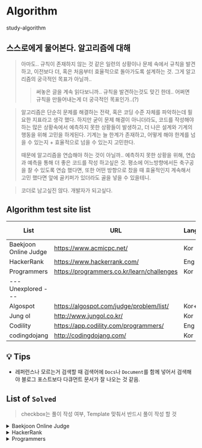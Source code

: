 # Algorithm
study-algorithm

## 스스로에게 물어본다. 알고리즘에 대해  
> 아마도.. 규칙이 존재하지 않는 것 같은 일련의 상황이나 문제 속에서 규칙을 발견하고, 이전보다 더, 혹은 처음부터 효율적으로 돌아가도록 설계하는 것.
> 그게 알고리즘의 궁극적인 목표가 아닐까..
>> 써놓은 글을 계속 읽다보니까.. 규칙을 발견하는것도 맞긴 한데.. 어쩌면 규칙을 만들어내는게 더 궁극적인 목표인가..(?)

> 알고리즘은 단순히 문제를 해결하는 전략, 혹은 코딩 수준 자체를 파악하는데 필요한 지표라고 생각 했다.
> 하지만 굳이 문제 해결이 아니더라도, 코드를 작성해야하는 많은 상황속에서 예측하지 못한 상황들이 발생하고, 더 나은 설계와 기계의 행동을 위해 고민을 하게된다.
> 기계는 늘 한계가 존재하고, 어떻게 해야 한계를 넘을 수 있는지 + 효율적으로 넘을 수 있는지 고민한다.
>
> 때문에 알고리즘을 연습해야 하는 것이 아닐까.. 예측하지 못한 상황을 위해, 연습과 예측을 통해 더 좋은 코드를 작성 하고싶은 것.
> 평소에 어느방향에서든 축구공을 찰 수 있도록 연습 했다면, 또한 어떤 방향으로 찼을 때 효율적인지 계속해서 고민 했다면 앞에 골키퍼가 있더라도 골을 넣을 수 있을테니.

> 코더로 남고싶진 않다. 개발자가 되고싶다.

## Algorithm test site list
| List                  | URL                                        | Language | Remarks(Notes) | My own                 |
| --------------------- | ------------------------------------------ | -------- | -------------- | ---------------------- |
| Baekjoon Online Judge | https://www.acmicpc.net/                   | Kor      |                | [Link][my_Baekjoon]    |
| HackerRank            | https://www.hackerrank.com/                | Eng      |                | [Link][my_Programmers] |
| Programmers           | https://programmers.co.kr/learn/challenges | Kor      |                |                        |
| --- Unexplored ---    |                                            |          |                |                        |
| Algospot              | https://algospot.com/judge/problem/list/   | Kor+Eng  |                | [Link][my_Algospot]    |
| Jung ol               | http://www.jungol.co.kr/                   | Kor      |                |                        |
| Codility              | https://app.codility.com/programmers/      | Eng      |                |                        |
| codingdojang          | http://codingdojang.com/                   | Kor      |                |                        |

## :bulb: Tips
- 레퍼런스나 모르는거 검색할 때 검색어에 `Docs`나 `Document`를 함께 넣어서 검색해야 블로그 포스트보다 다큐먼트 문서가 잘 나오는 것 같음.

## List of `Solved`
> checkbox는 풀이 작성 여부, Template 맞춰서 반드시 풀이 작성 할 것
<details>
<summary>Baekjoon Online Judge</summary>

- [01110 : 더하기 사이클](https://github.com/bin-e/algorithm/tree/master/baekjoon/01110)
- [01152 : 단어의 개수](https://github.com/bin-e/algorithm/tree/master/baekjoon/01152)
- [01157 : 단어 공부 (O)](https://github.com/bin-e/algorithm/tree/master/baekjoon/01157)
- [01546 : 평균](https://github.com/bin-e/algorithm/tree/master/baekjoon/01546)
- [02438 : 별 찍기 - 1](https://github.com/bin-e/algorithm/tree/master/baekjoon/02438)
- [02439 : 별 찍기 - 2](https://github.com/bin-e/algorithm/tree/master/baekjoon/02439)
- [02557 : Hello World](https://github.com/bin-e/algorithm/tree/master/baekjoon/02557)
- [02562 : 최댓값](https://github.com/bin-e/algorithm/tree/master/baekjoon/02562)
- [02577 : 숫자의 개수](https://github.com/bin-e/algorithm/tree/master/baekjoon/02577)
- [02675 : 문자열 반복](https://github.com/bin-e/algorithm/tree/master/baekjoon/02675)
- [02869 : 달팽이는 올라가고 싶다 (O)](https://github.com/bin-e/algorithm/tree/master/baekjoon/02869)
- [02908 : 상수](https://github.com/bin-e/algorithm/tree/master/baekjoon/02908)
- [02920 : 음계](https://github.com/bin-e/algorithm/tree/master/baekjoon/02920)
- [03052 : 나머지](https://github.com/bin-e/algorithm/tree/master/baekjoon/03052)
- [04153 : 직각삼각형](https://github.com/bin-e/algorithm/tree/master/baekjoon/04153)
- [04344 : 평균은 넘겠지](https://github.com/bin-e/algorithm/tree/master/baekjoon/04344)
- [07287 : 등록](https://github.com/bin-e/algorithm/tree/master/baekjoon/07287)
- [08958 : OX퀴즈](https://github.com/bin-e/algorithm/tree/master/baekjoon/08958)
- [10171 : 고양이](https://github.com/bin-e/algorithm/tree/master/baekjoon/10171)
- [10172 : 개](https://github.com/bin-e/algorithm/tree/master/baekjoon/10172)
- [10718 : We love kriii](https://github.com/bin-e/algorithm/tree/master/baekjoon/10718)
- [10809 : 알파벳 찾기](https://github.com/bin-e/algorithm/tree/master/baekjoon/10809)
- [10818 : 최소, 최대](https://github.com/bin-e/algorithm/tree/master/baekjoon/10818)
- [10871 : X보다 작은 수](https://github.com/bin-e/algorithm/tree/master/baekjoon/10871)
- [10951 : A+B - 4](https://github.com/bin-e/algorithm/tree/master/baekjoon/10951)
- [10952 : A+B - 5](https://github.com/bin-e/algorithm/tree/master/baekjoon/10952)
- [11654 : 아스키 코드](https://github.com/bin-e/algorithm/tree/master/baekjoon/11654)
- [11720 : 숫자의 합](https://github.com/bin-e/algorithm/tree/master/baekjoon/11720)
</details>

<details>
<summary>HackerRank</summary>

- `-`
</details>

<details>
<summary>Programmers</summary>

- [x] [12901 : 2016년](https://github.com/bin-e/algorithm/tree/master/programmers/challenges(courses-30)/12901)
- [x] [12903 : 가운데 글자 가져오기](https://github.com/bin-e/algorithm/tree/master/programmers/challenges(courses-30)/12903)
- [x] [12906 : 같은 숫자는 싫어](https://github.com/bin-e/algorithm/tree/master/programmers/challenges(courses-30)/12906)
- [ ] [12910 : 나누어 떨어지는 숫자 배열](https://github.com/bin-e/algorithm/tree/master/programmers/challenges(courses-30)/12910)
- [ ] [12912 : 두 정수 사이의 합](https://github.com/bin-e/algorithm/tree/master/programmers/challenges(courses-30)/12912)
- [x] [12915 : 문자열 내 마음대로 정렬하기](https://github.com/bin-e/algorithm/tree/master/programmers/challenges(courses-30)/12915)
- [ ] [12916 : 문자열 내 p와 y의 개수](https://github.com/bin-e/algorithm/tree/master/programmers/challenges(courses-30)/12916)
- [x] [12919 : 서울에서 김서방 찾기](https://github.com/bin-e/algorithm/tree/master/programmers/challenges(courses-30)/12919)
- [x] [12922 : 수박수박수박수박수박수?](https://github.com/bin-e/algorithm/tree/master/programmers/challenges(courses-30)/12922)
- [x] [12930 : 이상한 문자 만들기](https://github.com/bin-e/algorithm/tree/master/programmers/challenges(courses-30)/12930)
- [x] [12969 : 직사각형 별찍기](https://github.com/bin-e/algorithm/tree/master/programmers/challenges(courses-30)/12969)
- [x] [42576 : 완주하지 못한 선수](https://github.com/bin-e/algorithm/tree/master/programmers/challenges(courses-30)/42576)
- [ ] [42583 : 다리를 지나는 트럭](https://github.com/bin-e/algorithm/tree/master/programmers/challenges(courses-30)/42583)
- [x] [42748 : K번째수](https://github.com/bin-e/algorithm/tree/master/programmers/challenges(courses-30)/42748)
- [x] [42840 : 모의고사](https://github.com/bin-e/algorithm/tree/master/programmers/challenges(courses-30)/42840)
</details>

[/Baekjoon]: https://github.com/bin-e/algorithm/tree/master/baekjoon
[/Programmers]: https://github.com/bin-e/algorithm/tree/master/programmers
[/HackerRank]: https://github.com/bin-e/algorithm/tree/master/hackerrank

[my_baekjoon]: https://www.acmicpc.net/user/dnr1105
[my_Programmers]: https://www.hackerrank.com/dnr1105
[my_Algospot]: https://algospot.com/user/profile/92448
